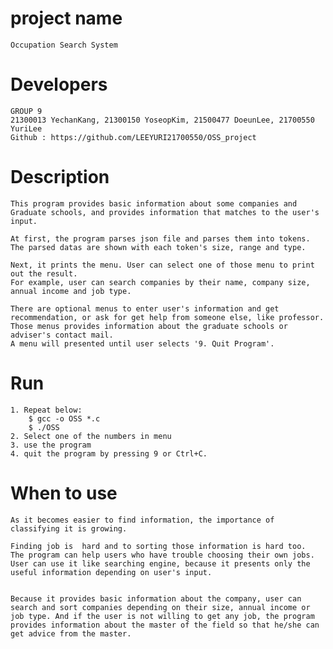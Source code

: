 # project name
	Occupation Search System

# Developers
	GROUP 9
	21300013 YechanKang, 21300150 YoseopKim, 21500477 DoeunLee, 21700550 YuriLee
	Github : https://github.com/LEEYURI21700550/OSS_project

# Description
	This program provides basic information about some companies and Graduate schools, and provides information that matches to the user's input. 
	
	At first, the program parses json file and parses them into tokens. 
	The parsed datas are shown with each token's size, range and type. 
	
	Next, it prints the menu. User can select one of those menu to print out the result. 
	For example, user can search companies by their name, company size, annual income and job type. 
	
	There are optional menus to enter user's information and get recommendation, or ask for get help from someone else, like professor. 
	Those menus provides information about the graduate schools or adviser's contact mail.
	A menu will presented until user selects '9. Quit Program'. 
	
# Run
	1. Repeat below: 
		$ gcc -o OSS *.c
		$ ./OSS
	2. Select one of the numbers in menu
	3. use the program
	4. quit the program by pressing 9 or Ctrl+C.
	
# When to use
	As it becomes easier to find information, the importance of classifying it is growing.
	
	Finding job is  hard and to sorting those information is hard too. 
	The program can help users who have trouble choosing their own jobs. 
	User can use it like searching engine, because it presents only the useful information depending on user's input. 
	
	
	Because it provides basic information about the company, user can search and sort companies depending on their size, annual income or job type. And if the user is not willing to get any job, the program provides information about the master of the field so that he/she can get advice from the master. 
		


